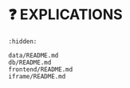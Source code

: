 # ❓ EXPLICATIONS

```{toctree}
:hidden:

data/README.md
db/README.md
frontend/README.md
iframe/README.md
```
